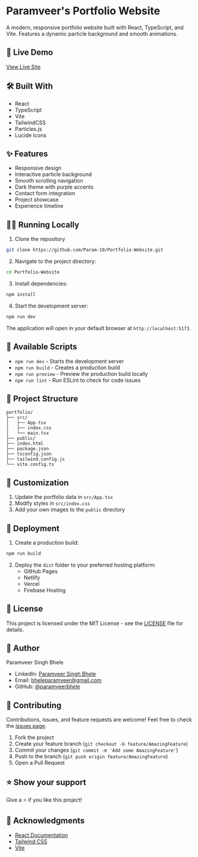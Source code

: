 # Paramveer's Portfolio Website

A modern, responsive portfolio website built with React, TypeScript, and Vite. Features a dynamic particle background and smooth animations.

## 🚀 Live Demo
[View Live Site](https://Param-10.github.io/Portfolio-Website/)

## 🛠️ Built With
- React
- TypeScript
- Vite
- TailwindCSS
- Particles.js
- Lucide Icons

## ✨ Features
- Responsive design
- Interactive particle background
- Smooth scrolling navigation
- Dark theme with purple accents
- Contact form integration
- Project showcase
- Experience timeline

## 🏃‍♂️ Running Locally

1. Clone the repository

```bash
git clone https://github.com/Param-10/Portfolio-Website.git
```

2. Navigate to the project directory:

```bash
cd Portfolio-Website
```

3. Install dependencies:

```bash
npm install
```

4. Start the development server:

```bash
npm run dev
```

The application will open in your default browser at `http://localhost:5173`.

## 🔧 Available Scripts

- `npm run dev` - Starts the development server
- `npm run build` - Creates a production build
- `npm run preview` - Preview the production build locally
- `npm run lint` - Run ESLint to check for code issues

## 📁 Project Structure

```
portfolio/
├── src/
│   ├── App.tsx
│   ├── index.css
│   └── main.tsx
├── public/
├── index.html
├── package.json
├── tsconfig.json
├── tailwind.config.js
└── vite.config.ts
```

## 🎨 Customization

1. Update the portfolio data in `src/App.tsx`
2. Modify styles in `src/index.css`
3. Add your own images to the `public` directory

## 🚀 Deployment

1. Create a production build:
```bash
npm run build
```

2. Deploy the `dist` folder to your preferred hosting platform:
   - GitHub Pages
   - Netlify
   - Vercel
   - Firebase Hosting

## 📝 License

This project is licensed under the MIT License - see the [LICENSE](LICENSE) file for details.

## 👤 Author

Paramveer Singh Bhele
- LinkedIn: [Paramveer Singh Bhele](https://www.linkedin.com/in/paramveer-singh-bhele/)
- Email: bheleparamveer@gmail.com
- GitHub: [@paramveerbhele](https://github.com/Param-10)

## 🤝 Contributing

Contributions, issues, and feature requests are welcome! Feel free to check the [issues page](https://github.com/Param-10/Portfolio-Website/issues).

1. Fork the project
2. Create your feature branch (`git checkout -b feature/AmazingFeature`)
3. Commit your changes (`git commit -m 'Add some AmazingFeature'`)
4. Push to the branch (`git push origin feature/AmazingFeature`)
5. Open a Pull Request

## ⭐️ Show your support

Give a ⭐️ if you like this project!

## 📝 Acknowledgments

- [React Documentation](https://react.dev)
- [Tailwind CSS](https://tailwindcss.com)
- [Vite](https://vitejs.dev)

